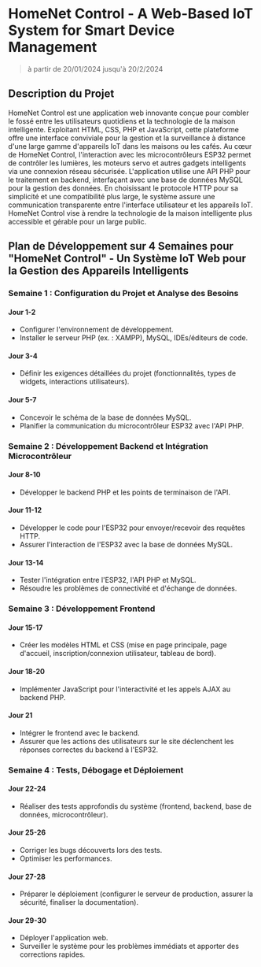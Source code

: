 # **HomeNet Control - A Web-Based IoT System for Smart Device Management**

> à partir de 20/01/2024 jusqu'à 20/2/2024


## Description du Projet
HomeNet Control est une application web innovante conçue pour combler le fossé entre les utilisateurs quotidiens et la technologie de la maison intelligente. Exploitant HTML, CSS, PHP et JavaScript, cette plateforme offre une interface conviviale pour la gestion et la surveillance à distance d'une large gamme d'appareils IoT dans les maisons ou les cafés. Au cœur de HomeNet Control, l'interaction avec les microcontrôleurs ESP32 permet de contrôler les lumières, les moteurs servo et autres gadgets intelligents via une connexion réseau sécurisée. L'application utilise une API PHP pour le traitement en backend, interfaçant avec une base de données MySQL pour la gestion des données. En choisissant le protocole HTTP pour sa simplicité et une compatibilité plus large, le système assure une communication transparente entre l'interface utilisateur et les appareils IoT. HomeNet Control vise à rendre la technologie de la maison intelligente plus accessible et gérable pour un large public.

## Plan de Développement sur 4 Semaines pour "HomeNet Control" - Un Système IoT Web pour la Gestion des Appareils Intelligents

### Semaine 1 : Configuration du Projet et Analyse des Besoins

#### Jour 1-2
- Configurer l'environnement de développement.
- Installer le serveur PHP (ex. : XAMPP), MySQL, IDEs/éditeurs de code.

#### Jour 3-4
- Définir les exigences détaillées du projet (fonctionnalités, types de widgets, interactions utilisateurs).

#### Jour 5-7
- Concevoir le schéma de la base de données MySQL.
- Planifier la communication du microcontrôleur ESP32 avec l'API PHP.

### Semaine 2 : Développement Backend et Intégration Microcontrôleur

#### Jour 8-10
- Développer le backend PHP et les points de terminaison de l'API.

#### Jour 11-12
- Développer le code pour l'ESP32 pour envoyer/recevoir des requêtes HTTP.
- Assurer l'interaction de l'ESP32 avec la base de données MySQL.

#### Jour 13-14
- Tester l'intégration entre l'ESP32, l'API PHP et MySQL.
- Résoudre les problèmes de connectivité et d'échange de données.

### Semaine 3 : Développement Frontend

#### Jour 15-17
- Créer les modèles HTML et CSS (mise en page principale, page d'accueil, inscription/connexion utilisateur, tableau de bord).

#### Jour 18-20
- Implémenter JavaScript pour l'interactivité et les appels AJAX au backend PHP.

#### Jour 21
- Intégrer le frontend avec le backend.
- Assurer que les actions des utilisateurs sur le site déclenchent les réponses correctes du backend à l'ESP32.

### Semaine 4 : Tests, Débogage et Déploiement

#### Jour 22-24
- Réaliser des tests approfondis du système (frontend, backend, base de données, microcontrôleur).

#### Jour 25-26
- Corriger les bugs découverts lors des tests.
- Optimiser les performances.

#### Jour 27-28
- Préparer le déploiement (configurer le serveur de production, assurer la sécurité, finaliser la documentation).

#### Jour 29-30
- Déployer l'application web.
- Surveiller le système pour les problèmes immédiats et apporter des corrections rapides.

